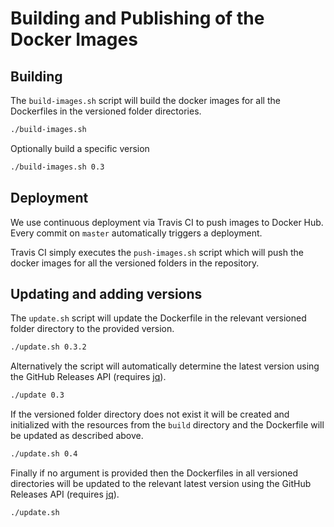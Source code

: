 # Building and Publishing of the Docker Images

## Building

The `build-images.sh` script will build the docker images for all the Dockerfiles in the versioned
folder directories.

```bash
./build-images.sh
```

Optionally build a specific version

```bash
./build-images.sh 0.3
```

## Deployment

We use continuous deployment via Travis CI to push images to Docker Hub.
Every commit on `master` automatically triggers a deployment.

Travis CI simply executes the `push-images.sh` script which will push the docker images for all the versioned folders
in the repository.

## Updating and adding versions

The `update.sh` script will update the Dockerfile in the relevant versioned folder directory to the provided version.

```bash
./update.sh 0.3.2
```

Alternatively the script will automatically determine the latest version using the GitHub Releases API (requires
[jq](https://stedolan.github.io/jq/)).

```bash
./update 0.3
```

If the versioned folder directory does not exist it will be created and initialized with the resources from the
`build` directory and the Dockerfile will be updated as described above.

```bash
./update.sh 0.4
```

Finally if no argument is provided then the Dockerfiles in all versioned directories will be updated to the relevant
latest version using the GitHub Releases API (requires [jq](https://stedolan.github.io/jq/)).

```bash
./update.sh
```

[DH]: https://hub.docker.com/
